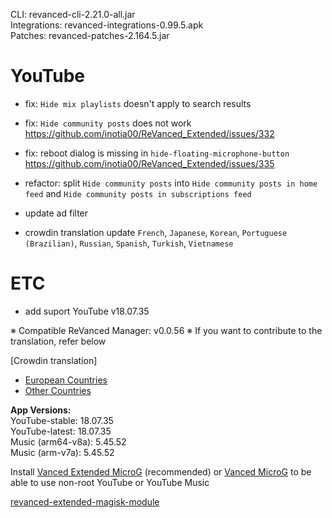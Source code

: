 CLI: revanced-cli-2.21.0-all.jar  
Integrations: revanced-integrations-0.99.5.apk  
Patches: revanced-patches-2.164.5.jar  

YouTube
==
- fix: `Hide mix playlists` doesn't apply to search results
- fix: `Hide community posts` does not work https://github.com/inotia00/ReVanced_Extended/issues/332
- fix: reboot dialog is missing in `hide-floating-microphone-button` https://github.com/inotia00/ReVanced_Extended/issues/335
- refactor: split `Hide community posts` into `Hide community posts in home feed` and `Hide community posts in subscriptions feed`
- update ad filter

- crowdin translation update
`French`, `Japanese`, `Korean`, `Portuguese (Brazilian)`, `Russian`, `Spanish`, `Turkish`, `Vietnamese`


ETC
==
- add suport YouTube v18.07.35

※ Compatible ReVanced Manager: v0.0.56
※ If you want to contribute to the translation, refer below

[Crowdin translation]
- [European Countries](https://crowdin.com/project/revancedextendedeu)
- [Other Countries](https://crowdin.com/project/revancedextended)
  
**App Versions:**  
YouTube-stable: 18.07.35  
YouTube-latest: 18.07.35  
Music (arm64-v8a): 5.45.52  
Music (arm-v7a): 5.45.52  

Install [Vanced Extended MicroG](https://github.com/inotia00/VancedMicroG/releases) (recommended) or [Vanced MicroG](https://github.com/TeamVanced/VancedMicroG/releases) to be able to use non-root YouTube or YouTube Music  

[revanced-extended-magisk-module](https://github.com/MatadorProBr/revanced-extended-magisk-module)  
